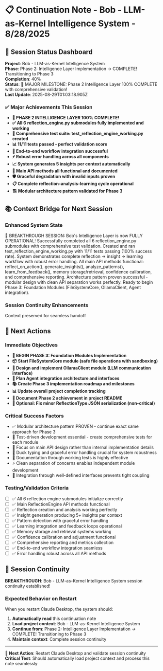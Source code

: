 # 📋 Continuation Note - Bob - LLM-as-Kernel Intelligence System - 8/28/2025

## 🎯 Session Status Dashboard
**Project**: Bob - LLM-as-Kernel Intelligence System  
**Phase**: Phase 2: Intelligence Layer Implementation → COMPLETE! Transitioning to Phase 3  
**Completion**: 40%  
**Status**: 🎉 MAJOR MILESTONE: Phase 2 Intelligence Layer 100% COMPLETE with comprehensive validation!  
**Last Update**: 2025-08-29T01:03:18.905Z

### ✅ Major Achievements This Session
- **🎉 PHASE 2 INTELLIGENCE LAYER 100% COMPLETE!**
- **✅ All 6 reflection_engine.py submodules fully implemented and working**
- **🧪 Comprehensive test suite: test_reflection_engine_working.py created**
- **📊 11/11 tests passed - perfect validation score**
- **🔄 End-to-end workflow integration successful**
- **⚡ Robust error handling across all components**
- **📈 System generates 5 insights per context automatically**
- **🎯 Main API methods all functional and documented**
- **🛡️ Graceful degradation with invalid inputs proven**
- **📋 Complete reflection-analysis-learning cycle operational**
- **🏗️ Modular architecture pattern validated for Phase 3**

## 📚 Context Bridge for Next Session

### Enhanced System State
🚀 BREAKTHROUGH SESSION: Bob's Intelligence Layer is now FULLY OPERATIONAL! Successfully completed all 6 reflection_engine.py submodules with comprehensive test validation. Created and ran test_reflection_engine_working.py with 11/11 tests passing (100% success rate). System demonstrates complete reflection → insight → learning workflow with robust error handling. All main API methods functional: reflect_on_action(), generate_insights(), analyze_patterns(), learn_from_feedback(), memory storage/retrieval, confidence calibration, and comprehensive reporting. Architecture pattern proven successful - modular design with clean API separation works perfectly. Ready to begin Phase 3: Foundation Modules (FileSystemCore, OllamaClient, Agent integration).

### Session Continuity Enhancements
Context preserved for seamless handoff

## 🚀 Next Actions

### Immediate Objectives
- **🎯 BEGIN PHASE 3: Foundation Modules Implementation**
- **📦 Start FileSystemCore module (safe file operations with sandboxing)**
- **🤖 Design and implement OllamaClient module (LLM communication interface)**
- **🔗 Plan Agent integration architecture and interfaces**
- **📚 Create Phase 3 implementation roadmap and milestones**
- **📊 Update overall project completion tracking**
- **🎉 Document Phase 2 achievement in project README**
- **🔧 Optional: Fix minor ReflectionType JSON serialization (non-critical)**

### Critical Success Factors
- ✅ Modular architecture pattern PROVEN - continue exact same approach for Phase 3
- 🧪 Test-driven development essential - create comprehensive tests for each module
- 🎯 Focus on main API design rather than internal implementation details
- 🔄 Duck typing and graceful error handling crucial for system robustness
- 📝 Documentation through working tests is highly effective
- ⚡ Clean separation of concerns enables independent module development
- 🔗 Integration through well-defined interfaces prevents tight coupling

### Testing/Validation Criteria
- [ ] ✅ All 6 reflection engine submodules initialize correctly
- [ ] ✅ Main ReflectionEngine API methods functional
- [ ] ✅ Reflection creation and analysis working perfectly
- [ ] ✅ Insight generation producing 5+ insights per context
- [ ] ✅ Pattern detection with graceful error handling
- [ ] ✅ Learning integration and feedback loops operational
- [ ] ✅ Memory storage and retrieval systems working
- [ ] ✅ Confidence calibration and adjustment functional
- [ ] ✅ Comprehensive reporting and metrics collection
- [ ] ✅ End-to-end workflow integration seamless
- [ ] ✅ Error handling robust across all API methods

## 🎯 Session Continuity

**BREAKTHROUGH**: Bob - LLM-as-Kernel Intelligence System session continuity established!

### Expected Behavior on Restart
When you restart Claude Desktop, the system should:
1. **Automatically read** this continuation note
2. **Load project context**: Bob - LLM-as-Kernel Intelligence System
3. **Continue from**: Phase 2: Intelligence Layer Implementation → COMPLETE! Transitioning to Phase 3
4. **Maintain context**: Complete session continuity



---

**🔄 Next Action**: Restart Claude Desktop and validate session continuity
**Critical Test**: Should automatically load project context and process this note seamlessly